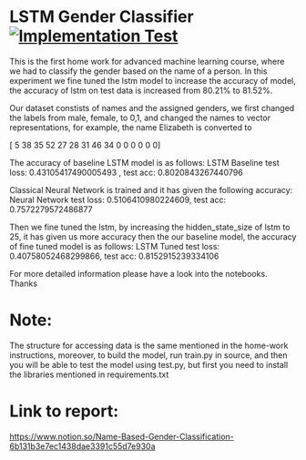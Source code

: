 # LSTM Gender Classifier [![Implementation Test](https://github.com/Muhammad0Awais/LSTMGenderClassifier/actions/workflows/build.yml/badge.svg)](https://github.com/Muhammad0Awais/LSTMGenderClassifier/actions/workflows/build.yml)
This is the first home work for advanced machine learning course, where we had to classify the gender based on the name of a person. In this experiment we fine tuned the lstm model to increase the accuracy of model, the accuracy of lstm on test data is increased from 80.21% to 81.52%.

Our dataset constists of names and the assigned genders, we first changed the labels from male, female, to 0,1, and changed the names to vector representations, for example, the name Elizabeth is converted to

[ 5 38 35 52 27 28 31 46 34  0  0  0  0  0  0]

The accuracy of baseline LSTM model is as follows:
LSTM Baseline test loss: 0.43105417490005493 , test acc: 0.8020843267440796

Classical Neural Network is trained and it has given the following accuracy:
Neural Network test loss: 0.5106410980224609, test acc: 0.7572279572486877


Then we fine tuned the lstm, by increasing the hidden_state_size of lstm to 25, it has given us more accuracy then the our baseline model, the accuracy of fine tuned model is as follows:
LSTM Tuned test loss: 0.40758052468299866, test acc: 0.8152915239334106

For more detailed information please have a look into the notebooks. Thanks

# Note: 
The structure for accessing data is the same mentioned in the home-work instructions, moreover, to build the model, run train.py in source, and then you will be able to test the model using test.py, but first you need to install the libraries mentioned in requirements.txt

# Link to report: 
https://www.notion.so/Name-Based-Gender-Classification-6b131b3e7ec1438dae3391c55d7e930a
